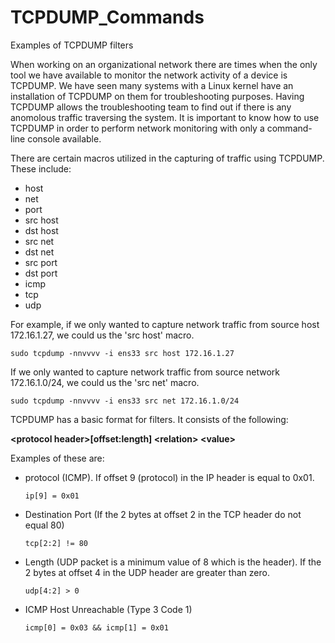 # TCPDUMP_Commands
Examples of TCPDUMP filters

When working on an organizational network there are times when the only tool we have available to monitor the network activity of a device is TCPDUMP. We have seen many systems with a Linux kernel have an installation of TCPDUMP on them for troubleshooting purposes. Having TCPDUMP allows the troubleshooting team to find out if there is any anomolous traffic traversing the system. It is important to know how to use TCPDUMP in order to perform network monitoring with only a command-line console available.

There are certain macros utilized in the capturing of traffic using TCPDUMP. These include:
- host
- net
- port
- src host
- dst host
- src net
- dst net
- src port
- dst port
- icmp
- tcp
- udp

For example, if we only wanted to capture network traffic from source host 172.16.1.27, we could us the 'src host' macro.
<pre><code>sudo tcpdump -nnvvvv -i ens33 src host 172.16.1.27</code></pre>

If we only wanted to capture network traffic from source network 172.16.1.0/24, we could us the 'src net' macro.
<pre><code>sudo tcpdump -nnvvvv -i ens33 src net 172.16.1.0/24</code></pre>

TCPDUMP has a basic format for filters. It consists of the following:

**\<protocol header\>\[offset\:length\] \<relation\> \<value\>**

Examples of these are:
- protocol (ICMP). If offset 9 (protocol) in the IP header is equal to 0x01. 
  <pre><code>ip[9] = 0x01</code></pre>
- Destination Port (If the 2 bytes at offset 2 in the TCP header do not equal 80)
  <pre><code>tcp[2:2] != 80</code></pre>
- Length (UDP packet is a minimum value of 8 which is the header). If the 2 bytes at offset 4 in the UDP header are greater than zero.
  <pre><code>udp[4:2] > 0</code></pre>
- ICMP Host Unreachable (Type 3 Code 1)
  <pre><code>icmp[0] = 0x03 && icmp[1] = 0x01</code></pre>
  
